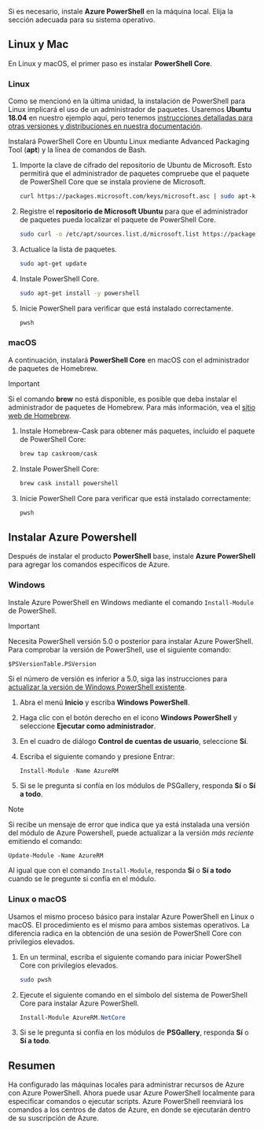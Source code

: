 Si es necesario, instale **Azure PowerShell** en la máquina local. Elija la sección adecuada para su sistema operativo.

## <a name="linux-and-mac"></a>Linux y Mac
En Linux y macOS, el primer paso es instalar **PowerShell Core**.

### <a name="linux"></a>Linux
Como se mencionó en la última unidad, la instalación de PowerShell para Linux implicará el uso de un administrador de paquetes. Usaremos **Ubuntu 18.04** en nuestro ejemplo aquí, pero tenemos [instrucciones detalladas para otras versiones y distribuciones en nuestra documentación](https://docs.microsoft.com/powershell/scripting/setup/installing-powershell-core-on-linux).

Instalará PowerShell Core en Ubuntu Linux mediante Advanced Packaging Tool (**apt**) y la línea de comandos de Bash. 

1. Importe la clave de cifrado del repositorio de Ubuntu de Microsoft. Esto permitirá que el administrador de paquetes compruebe que el paquete de PowerShell Core que se instala proviene de Microsoft.

    ```bash
    curl https://packages.microsoft.com/keys/microsoft.asc | sudo apt-key add -
    ```
1. Registre el **repositorio de Microsoft Ubuntu** para que el administrador de paquetes pueda localizar el paquete de PowerShell Core.

    ```bash
    sudo curl -o /etc/apt/sources.list.d/microsoft.list https://packages.microsoft.com/config/ubuntu/18.04/prod.list
    ```

1. Actualice la lista de paquetes.

    ```bash
    sudo apt-get update
    ```

1. Instale PowerShell Core.

    ```bash
    sudo apt-get install -y powershell
    ```

1. Inicie PowerShell para verificar que está instalado correctamente.

    ```bash
    pwsh
    ```

### <a name="macos"></a>macOS
A continuación, instalará **PowerShell Core** en macOS con el administrador de paquetes de Homebrew.

> [!IMPORTANT]
> Si el comando **brew** no está disponible, es posible que deba instalar el administrador de paquetes de Homebrew. Para más información, vea el [sitio web de Homebrew](https://brew.sh/).

1. Instale Homebrew-Cask para obtener más paquetes, incluido el paquete de PowerShell Core:

    ```bash
    brew tap caskroom/cask
    ```
1. Instale PowerShell Core:

    ```bash
    brew cask install powershell
    ```

1. Inicie PowerShell Core para verificar que está instalado correctamente:

    ```bash
    pwsh
    ```

## <a name="install-azure-powershell"></a>Instalar Azure Powershell
Después de instalar el producto **PowerShell** base, instale **Azure PowerShell** para agregar los comandos específicos de Azure.

### <a name="windows"></a>Windows
Instale Azure PowerShell en Windows mediante el comando `Install-Module` de PowerShell.

> [!IMPORTANT]
> Necesita PowerShell versión 5.0 o posterior para instalar Azure PowerShell. Para comprobar la versión de PowerShell, use el siguiente comando: 
>
> `$PSVersionTable.PSVersion` 
>
>Si el número de versión es inferior a 5.0, siga las instrucciones para [actualizar la versión de Windows PowerShell existente](https://docs.microsoft.com/powershell/scripting/setup/installing-windows-powershell?view=powershell-6#upgrading-existing-windows-powershell).

1. Abra el menú **Inicio** y escriba **Windows PowerShell**.
2. Haga clic con el botón derecho en el icono **Windows PowerShell** y seleccione **Ejecutar como administrador**.
3. En el cuadro de diálogo **Control de cuentas de usuario**, seleccione **Sí**.
4. Escriba el siguiente comando y presione Entrar:

    ```powershell
    Install-Module -Name AzureRM
    ```
5. Si se le pregunta si confía en los módulos de PSGallery, responda **Sí** o **Sí a todo**.

> [!NOTE]
> Si recibe un mensaje de error que indica que ya está instalada una versión del módulo de Azure Powershell, puede actualizar a la versión _más reciente_ emitiendo el comando:
> 
> `Update-Module -Name AzureRM`
> 
> Al igual que con el comando `Install-Module`, responda **Sí** o **Sí a todo** cuando se le pregunte si confía en el módulo.

### <a name="linux-or-macos"></a>Linux o macOS
Usamos el mismo proceso básico para instalar Azure PowerShell en Linux o macOS. El procedimiento es el mismo para ambos sistemas operativos. La diferencia radica en la obtención de una sesión de PowerShell Core con privilegios elevados.

1. En un terminal, escriba el siguiente comando para iniciar PowerShell Core con privilegios elevados.

    ```bash
    sudo pwsh
    ```

1. Ejecute el siguiente comando en el símbolo del sistema de PowerShell Core para instalar Azure PowerShell.

    ```powershell
    Install-Module AzureRM.NetCore
    ```

1. Si se le pregunta si confía en los módulos de **PSGallery**, responda **Sí** o **Sí a todo**.

## <a name="summary"></a>Resumen
Ha configurado las máquinas locales para administrar recursos de Azure con Azure PowerShell. Ahora puede usar Azure PowerShell localmente para especificar comandos o ejecutar scripts. Azure PowerShell reenviará los comandos a los centros de datos de Azure, en donde se ejecutarán dentro de su suscripción de Azure.